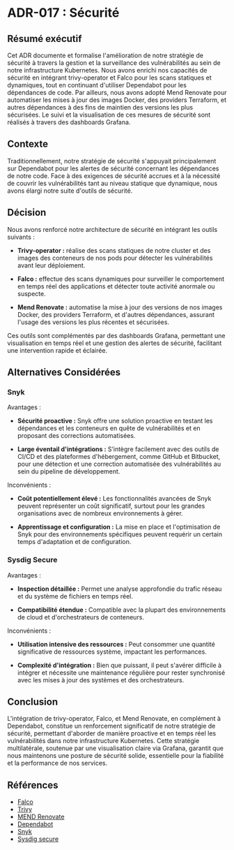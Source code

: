 # ADR-017 : Sécurité

## Résumé exécutif

Cet ADR documente et formalise l'amélioration de notre stratégie de sécurité à
travers la gestion et la surveillance des vulnérabilités au sein de notre
infrastructure Kubernetes. Nous avons enrichi nos capacités de sécurité en
intégrant trivy-operator et Falco pour les scans statiques et dynamiques, tout
en continuant d'utiliser Dependabot pour les dépendances de code. Par ailleurs,
nous avons adopté Mend Renovate pour automatiser les mises à jour des images
Docker, des providers Terraform, et autres dépendances à des fins de maintien
des versions les plus sécurisées. Le suivi et la visualisation de ces mesures
de sécurité sont réalisés à travers des dashboards Grafana.

## Contexte

Traditionnellement, notre stratégie de sécurité s'appuyait principalement sur
Dependabot pour les alertes de sécurité concernant les dépendances de notre
code. Face à des exigences de sécurité accrues et à la nécessité de couvrir
les vulnérabilités tant au niveau statique que dynamique, nous avons élargi
notre suite d'outils de sécurité.

## Décision

Nous avons renforcé notre architecture de sécurité en intégrant les outils
suivants :

- **Trivy-operator :** réalise des scans statiques de notre cluster et des
images des conteneurs de nos pods pour détecter les vulnérabilités avant
leur déploiement.

- **Falco :** effectue des scans dynamiques pour surveiller le comportement en
temps réel des applications et détecter toute activité anormale ou suspecte.

- **Mend Renovate :** automatise la mise à jour des versions de nos images Docker,
des providers Terraform, et d'autres dépendances, assurant l'usage des
versions les plus récentes et sécurisées.

Ces outils sont complémentés par des dashboards Grafana, permettant une
visualisation en temps réel et une gestion des alertes de sécurité,
facilitant une intervention rapide et éclairée.

## Alternatives Considérées

### Snyk

Avantages :

- **Sécurité proactive :** Snyk offre une solution proactive en testant les
dépendances et les conteneurs en quête de vulnérabilités et en proposant
des corrections automatisées.

- **Large éventail d'intégrations :** S’intègre facilement avec des outils de
CI/CD et des plateformes d'hébergement, comme GitHub et Bitbucket, pour une
détection et une correction automatisée des vulnérabilités au sein du pipeline
de développement.

Inconvénients :

- **Coût potentiellement élevé :** Les fonctionnalités avancées de Snyk peuvent
représenter un coût significatif, surtout pour les grandes organisations
avec de nombreux environnements à gérer.

- **Apprentissage et configuration :** La mise en place et l'optimisation de
Snyk pour des environnements spécifiques peuvent requérir un certain temps
d'adaptation et de configuration.

### Sysdig Secure

Avantages :

- **Inspection détaillée :** Permet une analyse approfondie du trafic
réseau et du système de fichiers en temps réel.

- **Compatibilité étendue :** Compatible avec la plupart des environnements
de cloud et d'orchestrateurs de conteneurs.

Inconvénients :

- **Utilisation intensive des ressources :** Peut consommer une quantité
significative de ressources système, impactant les performances.

- **Complexité d'intégration :** Bien que puissant, il peut s'avérer difficile
à intégrer et nécessite une maintenance régulière pour rester synchronisé
avec les mises à jour des systèmes et des orchestrateurs.

## Conclusion

L'intégration de trivy-operator, Falco, et Mend Renovate, en complément à
Dependabot, constitue un renforcement significatif de notre stratégie de
sécurité, permettant d'aborder de manière proactive et en temps réel les
vulnérabilités dans notre infrastructure Kubernetes. Cette stratégie
multilatérale, soutenue par une visualisation claire via Grafana, garantit
que nous maintenons une posture de sécurité solide, essentielle pour
la fiabilité et la performance de nos services.

## Références

- [Falco](https://falco.org/)
- [Trivy](https://www.aquasec.com/products/trivy/)
- [MEND Renovate](https://docs.renovatebot.com/)
- [Dependabot](
https://github.blog/2020-06-01-keep-all-your-packages-up-to-date-with-dependabot/)
- [Snyk](https://snyk.io/fr/)
- [Sysdig secure](https://docs.sysdig.com/en/docs/sysdig-secure/)
